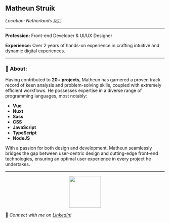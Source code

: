 

<!--
**Matheun/Matheun** is a ✨ _special_ ✨ repository because its `README.md` (this file) appears on your GitHub profile.

Here are some ideas to get you started:

- 🔭 I’m currently working on ...
- 🌱 I’m currently learning ...
- 👯 I’m looking to collaborate on ...
- 🤔 I’m looking for help with ...
- 💬 Ask me about ...
- 📫 How to reach me: ...
- 😄 Pronouns: ...
- ⚡ Fun fact: ...
-->

## Matheun Struik
_Location: Netherlands 🇳🇱_

---

**Profession:** Front-end Developer & UI/UX Designer

**Experience:** Over 2 years of hands-on experience in crafting intuitive and dynamic digital experiences.

---

### 🌟 About:

Having contributed to **20+ projects**, Matheun has garnered a proven track record of keen analysis and problem-solving skills, coupled with extremely efficient workflows. He possesses expertise in a diverse range of programming languages, most notably:

- **Vue**
- **Nuxt**
- **Sass**
- **CSS**
- **JavaScript**
- **TypeScript**
- **NodeJS**

With a passion for both design and development, Matheun seamlessly bridges the gap between user-centric design and cutting-edge front-end technologies, ensuring an optimal user experience in every project he undertakes.

---

<div id="header" align="center"> <img src="https://giphy.com/gifs/dommespace-domme-space-programador-qgQUggAC3Pfv687qPC" width="100"/> </div>

🔗 _Connect with me on [LinkedIn]([Your-LinkedIn-Link](https://www.linkedin.com/in/matheun-struik-4baa2b1b1)https://www.linkedin.com/in/matheun-struik-4baa2b1b1)!_

